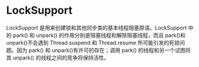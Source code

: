 # LockSupport

LockSupport 是用来创建锁和其他同步类的基本线程阻塞原语。LockSupport 中的 park() 和 unpark() 的作用分别是阻塞线程和解除阻塞线程，而且 park()和 unpark()不会遇到 Thread.suspend 和 Thread.resume 所可能引发的死锁问题。因为 park() 和 unpark()有许可的存在；调用 park() 的线程和另一个试图将其 unpark() 的线程之间的竞争将保持活性。
